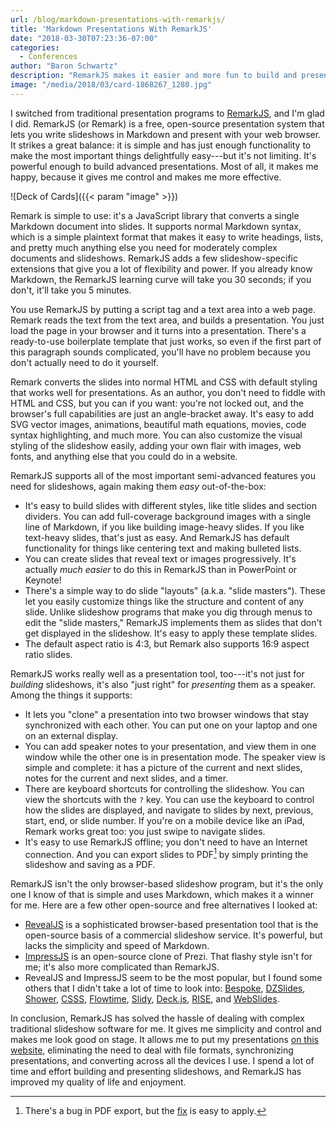 ```yaml
---
url: /blog/markdown-presentations-with-remarkjs/
title: 'Markdown Presentations With RemarkJS'
date: "2018-03-30T07:23:36-07:00"
categories:
  - Conferences
author: "Baron Schwartz"
description: "RemarkJS makes it easier and more fun to build and present slideshows."
image: "/media/2018/03/card-1868267_1280.jpg"
---
```


I switched from traditional presentation programs to
[RemarkJS](https://remarkjs.com), and I'm glad I did. RemarkJS (or Remark) is a
free, open-source presentation system that lets you write slideshows in Markdown
and present with your web browser. It strikes a great balance: it is simple and
has just enough functionality to make the most important things delightfully
easy---but it's not limiting. It's powerful enough to build advanced
presentations.  Most of all, it makes me happy, because it gives me control and
makes me more effective.

![Deck of Cards]({{< param "image" >}})

<!--more-->

Remark is simple to use: it's a JavaScript library that converts a single
Markdown document into slides. It supports normal Markdown syntax, which is a
simple plaintext format that makes it easy to write headings, lists, and pretty
much anything else you need for moderately complex documents and slideshows.
RemarkJS adds a few slideshow-specific extensions that give you a lot of
flexibility and power. If you already know Markdown, the RemarkJS learning curve
will take you 30 seconds; if you don't, it'll take you 5 minutes.

You use RemarkJS by putting a script tag and a text area into a web page. Remark reads
the text from the text area, and builds a presentation. You just load the page
in your browser and it turns into a presentation. There's a ready-to-use
boilerplate template that just works, so even if the first part of this
paragraph sounds complicated, you'll have no problem because you don't actually
need to do it yourself.

Remark converts the slides into normal HTML and CSS with default styling that
works well for presentations. As an author, you don't need to fiddle with HTML
and CSS, but you can if you want: you're not locked out, and the browser's full
capabilities are just an angle-bracket away. It's easy to add SVG vector images,
animations, beautiful math equations, movies, code syntax highlighting, and much
more. You can also customize the visual styling of the slideshow easily, adding
your own flair with images, web fonts, and anything else that you could do in a
website.

RemarkJS supports all of the most important semi-advanced features you need for
slideshows, again making them *easy* out-of-the-box:

- It's easy to build slides with different styles, like title slides and section
  dividers. You can add full-coverage background images with a single line of
  Markdown, if you like building image-heavy slides. If you like text-heavy
  slides, that's just as easy. And RemarkJS has default functionality for things
  like centering text and making bulleted lists.
- You can create slides that reveal text or images progressively. It's actually
  *much easier* to do this in RemarkJS than in PowerPoint or Keynote!
- There's a simple way to do slide "layouts" (a.k.a. "slide masters"). These let
  you easily customize things like the structure and content of any slide.
  Unlike slideshow programs that make you dig through menus to edit the "slide
  masters," RemarkJS implements them as slides that don't get displayed in the
  slideshow. It's easy to apply these template slides.
- The default aspect ratio is 4:3, but Remark also supports 16:9 aspect ratio
  slides.

RemarkJS works really well as a presentation tool, too---it's not just for
*building* slideshows, it's also "just right" for *presenting* them as a
speaker. Among the things it supports:

- It lets you "clone" a presentation into two browser windows that stay
  synchronized with each other. You can put one on your laptop and one on an
  external display.
- You can add speaker notes to your presentation, and view them in one window
  while the other one is in presentation mode. The speaker view is simple and
  complete: it has a picture of the current and next slides, notes for the
  current and next slides, and a timer.
- There are keyboard shortcuts for controlling the slideshow. You can view the
  shortcuts with the `?` key. You can use the keyboard to control how the slides
  are displayed, and navigate to slides by next, previous, start, end, or slide
  number. If you're on a mobile device like an iPad, Remark works great too: you
  just swipe to navigate slides.
- It's easy to use RemarkJS offline; you don't need to have an Internet
  connection. And you can export slides to PDF[^1] by simply printing the
  slideshow and saving as a PDF.

RemarkJS isn't the only browser-based slideshow program, but it's the only one I
know of that is simple and uses Markdown, which makes it a winner for me. Here
are a few other open-source and free alternatives I looked at:

- [RevealJS](https://revealjs.com/) is a sophisticated browser-based
  presentation tool that is the open-source basis of a commercial slideshow
  service. It's powerful, but lacks the simplicity and speed of Markdown.
- [ImpressJS](https://impress.js.org) is an open-source clone of Prezi. That
  flashy style isn't for me; it's also more complicated than RemarkJS.
- RevealJS and ImpressJS seem to be the most popular, but I found some others that I
  didn't take a lot of time to look into:
  [Bespoke](http://markdalgleish.com/projects/bespoke.js),
  [DZSlides](http://paulrouget.com/dzslides), [Shower](http://shwr.me/),
  [CSSS](http://leaverou.github.io/csss),
  [Flowtime](http://flowtime-js.marcolago.com/),
  [Slidy](http://www.w3.org/Talks/Tools/Slidy/),
  [Deck.js](http://imakewebthings.com/deck.js),
  [RISE](https://github.com/damianavila/RISE), and
  [WebSlides](https://github.com/jlantunez/webslides).

In conclusion, RemarkJS has solved the hassle of dealing with complex
traditional slideshow software for me. It gives me simplicity and control and
makes me look good on stage. It allows me to put my presentations [on this
website](/talks/), eliminating the need to deal with file formats,
synchronizing presentations, and converting across all the devices I use. I
spend a lot of time and effort building and presenting slideshows, and RemarkJS
has improved my quality of life and enjoyment.

[^1]: There's a bug in PDF export, but the [fix](https://github.com/gnab/remark/issues/50#issuecomment-223887379) is easy to apply.
